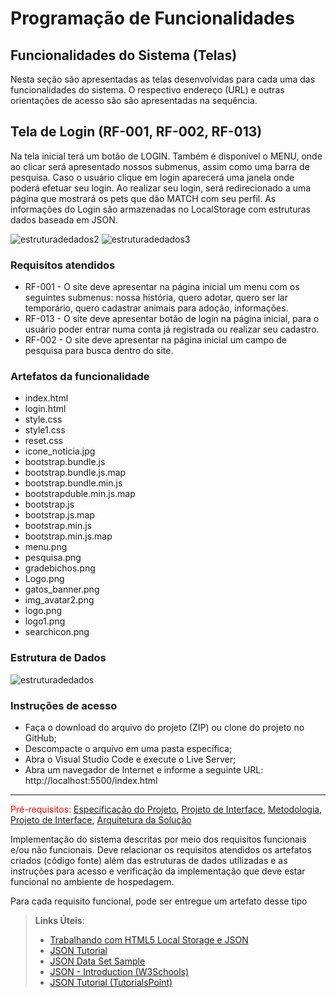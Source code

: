 # Programação de Funcionalidades

## Funcionalidades do Sistema (Telas)
Nesta seção são apresentadas as telas desenvolvidas para cada uma das funcionalidades do sistema. O respectivo endereço (URL) e outras orientações de acesso são são apresentadas na sequência.


## Tela de Login (RF-001, RF-002, RF-013)
Na tela inicial terá um botão de LOGIN. Também é disponível o MENU, onde ao clicar será apresentado nossos submenus, assim como uma barra de pesquisa. Caso o usuário clique em login aparecerá uma janela onde poderá efetuar seu login. Ao realizar seu login, será redirecionado a uma página que mostrará os pets que dão MATCH com seu perfil. As informações do Login são armazenadas no LocalStorage com estruturas dados baseada em JSON. 

 ![estruturadedados2](https://user-images.githubusercontent.com/83349744/138613489-fbe264b4-b386-4387-aad9-4dcf537e8077.jpg)
![estruturadedados3](https://user-images.githubusercontent.com/83349744/138613624-b3cbde5b-7be6-42f2-a7ff-27851c47589e.jpg)


### Requisitos atendidos
-	RF-001 - O site deve apresentar na página inicial um menu com os seguintes submenus: nossa história, quero adotar, quero ser lar temporário, quero cadastrar animais para adoção, informações.
-	RF-013 - O site deve apresentar botão de login na página inicial, para o usuário poder entrar numa conta já registrada ou realizar seu cadastro.
- RF-002 - O site deve apresentar na página inicial um campo de pesquisa para busca dentro do site.

### Artefatos da funcionalidade

-	index.html
-	login.html
-	style.css
-	style1.css
-	reset.css
-	icone_noticia.jpg
- bootstrap.bundle.js
- bootstrap.bundle.js.map
- bootstrap.bundle.min.js
- bootstrapduble.min.js.map
- bootstrap.js
- bootstrap.js.map
- bootstrap.min.js
- bootstrap.min.js.map
- menu.png
- pesquisa.png
- gradebichos.png
- Logo.png
- gatos_banner.png
- img_avatar2.png
- logo.png
- logo1.png
- searchicon.png


### Estrutura de Dados
            
   ![estruturadedados](https://user-images.githubusercontent.com/83349744/138613403-8da9e9f8-dcdd-4270-a69c-316840a7865b.jpg)




### Instruções de acesso
-	Faça o download do arquivo do projeto (ZIP) ou clone do projeto no GitHub;
-	Descompacte o arquivo em uma pasta específica;
-	Abra o Visual Studio Code e execute o Live Server;
-	Abra um navegador de Internet e informe a seguinte URL: http://localhost:5500/index.html 


------------------------------------

<span style="color:red">Pré-requisitos: <a href="2-Especificação do Projeto.md"> Especificação do Projeto</a></span>, <a href="3-Projeto de Interface.md"> Projeto de Interface</a>, <a href="4-Metodologia.md"> Metodologia</a>, <a href="3-Projeto de Interface.md"> Projeto de Interface</a>, <a href="5-Arquitetura da Solução.md"> Arquitetura da Solução</a>

Implementação do sistema descritas por meio dos requisitos funcionais e/ou não funcionais. Deve relacionar os requisitos atendidos os artefatos criados (código fonte) além das estruturas de dados utilizadas e as instruções para acesso e verificação da implementação que deve estar funcional no ambiente de hospedagem.

Para cada requisito funcional, pode ser entregue um artefato desse tipo

> **Links Úteis**:
>
> - [Trabalhando com HTML5 Local Storage e JSON](https://www.devmedia.com.br/trabalhando-com-html5-local-storage-e-json/29045)
> - [JSON Tutorial](https://www.w3resource.com/JSON)
> - [JSON Data Set Sample](https://opensource.adobe.com/Spry/samples/data_region/JSONDataSetSample.html)
> - [JSON - Introduction (W3Schools)](https://www.w3schools.com/js/js_json_intro.asp)
> - [JSON Tutorial (TutorialsPoint)](https://www.tutorialspoint.com/json/index.htm)
